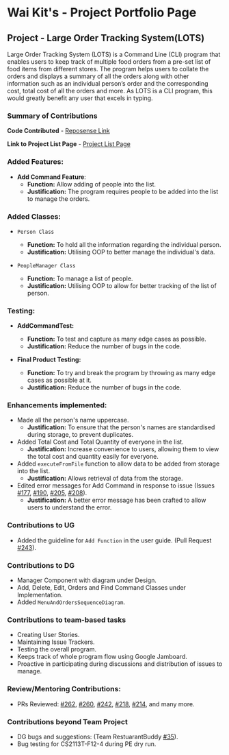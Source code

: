 # Wai Kit's - Project Portfolio Page

## Project - Large Order Tracking System(LOTS)
Large Order Tracking System (LOTS) is a Command Line (CLI) program that enables users to keep track
of multiple food orders from a pre-set list of food items from different stores. The program helps
users to collate the orders and displays a summary of all the orders along with other information such
as an individual person’s order and the corresponding cost, total cost of all the orders and more. 
As LOTS is a CLI program, this would greatly benefit any user that excels in typing.

### Summary of Contributions
**Code Contributed** - [Reposense Link](https://nus-cs2113-ay2122s1.github.io/tp-dashboard/?search=&sort=groupTitle&sortWithin=title&timeframe=commit&mergegroup=&groupSelect=groupByRepos&breakdown=true&checkedFileTypes=docs~functional-code~test-code~other&since=2021-09-25)

**Link to Project List Page** - [Project List Page](https://github.com/AY2122S1-CS2113-T13-2/tp/pulls?q=is%3Apr+author%3AWaiKit-nus)

### Added Features:
* **Add Command Feature**:
    * **Function:** Allow adding of people into the list.
    * **Justification:** The program requires people to be added into the list to manage the orders.
    
### Added Classes:
* `Person Class`
    * **Function:** To hold all the information regarding the individual person.
    * **Justification:** Utilising OOP to better manage the individual's data.
    
* `PeopleManager Class`
    * **Function:** To manage a list of people.
    * **Justification:** Utilising OOP to allow for better tracking of the list of person.
    
### Testing:
* **AddCommandTest:** 
    * **Function:** To test and capture as many edge cases as possible.
    * **Justification:** Reduce the number of bugs in the code.
    
* **Final Product Testing:**
    * **Function:** To try and break the program by throwing as many edge cases as possible at it.
    * **Justification:** Reduce the number of bugs in the code.
    
    
### Enhancements implemented:
* Made all the person's name uppercase. 
    * **Justification:** To ensure that the person's names are standardised during storage, to prevent
    duplicates.
* Added Total Cost and Total Quantity of everyone in the list.
    * **Justification:** Increase convenience to users, allowing them to view the total cost and
      quantity easily for everyone.
* Added `executeFromFile` function to allow data to be added from storage into the list.
    * **Justification:** Allows retrieval of data from the storage.
* Edited error messages for Add Command in response to issue (Issues [#177](https://github.com/AY2122S1-CS2113-T13-2/tp/issues/177), 
  [#190](https://github.com/AY2122S1-CS2113-T13-2/tp/issues/190), 
  [#205](https://github.com/AY2122S1-CS2113-T13-2/tp/issues/205),
  [#208](https://github.com/AY2122S1-CS2113-T13-2/tp/issues/208)).
    * **Justification:** A better error message has been crafted to allow users to understand the error.
  
### Contributions to UG
* Added the guideline for `Add Function` in the user guide. (Pull Request [#243](https://github.com/AY2122S1-CS2113-T13-2/tp/pull/243)).

### Contributions to DG
* Manager Component with diagram under Design.
* Add, Delete, Edit, Orders and Find Command Classes under Implementation.
* Added `MenuAndOrdersSequenceDiagram`.

### Contributions to team-based tasks
* Creating User Stories.
* Maintaining Issue Trackers.
* Testing the overall program.
* Keeps track of whole program flow using Google Jamboard.
* Proactive in participating during discussions and distribution of issues to manage.

### Review/Mentoring Contributions:
* PRs Reviewed: [#262](https://github.com/AY2122S1-CS2113-T13-2/tp/pull/262),
  [#260](https://github.com/AY2122S1-CS2113-T13-2/tp/pull/260),
  [#242](https://github.com/AY2122S1-CS2113-T13-2/tp/pull/242),
  [#218](https://github.com/AY2122S1-CS2113-T13-2/tp/pull/218),
  [#214](https://github.com/AY2122S1-CS2113-T13-2/tp/pull/214),
  and many more.
  
### Contributions beyond Team Project
* DG bugs and suggestions: (Team RestuarantBuddy [#35](https://github.com/nus-cs2113-AY2122S1/tp/pull/35/files/0f4169382361d3421b310bf917f732105be9a082)).
* Bug testing for CS2113T-F12-4 during PE dry run.

  